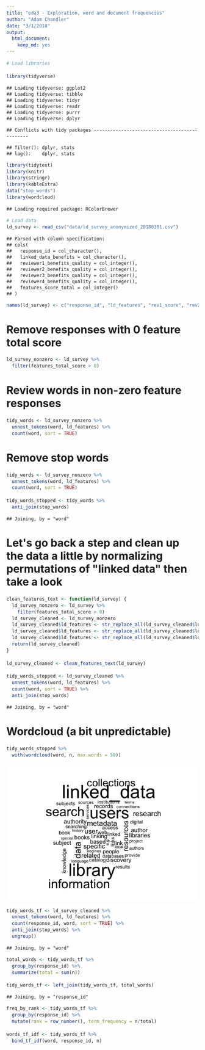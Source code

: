 ```yaml
---
title: "eda3 - Exploration, word and document frequencies"
author: "Adam Chandler"
date: "3/1/2018"
output: 
  html_document: 
    keep_md: yes
---
```





```r
# Load libraries

library(tidyverse)
```

```
## Loading tidyverse: ggplot2
## Loading tidyverse: tibble
## Loading tidyverse: tidyr
## Loading tidyverse: readr
## Loading tidyverse: purrr
## Loading tidyverse: dplyr
```

```
## Conflicts with tidy packages ----------------------------------------------
```

```
## filter(): dplyr, stats
## lag():    dplyr, stats
```

```r
library(tidytext)
library(knitr)
library(stringr)
library(kableExtra)
data("stop_words")
library(wordcloud)
```

```
## Loading required package: RColorBrewer
```

```r
# Load data
ld_survey <- read_csv("data/ld_survey_anonymized_20180301.csv")
```

```
## Parsed with column specification:
## cols(
##   response_id = col_character(),
##   linked_data_benefits = col_character(),
##   reviewer1_benefits_quality = col_integer(),
##   reviewer2_benefits_quality = col_integer(),
##   reviewer3_benefits_quality = col_integer(),
##   reviewer4_benefits_quality = col_integer(),
##   features_score_total = col_integer()
## )
```

```r
names(ld_survey) <- c("response_id", "ld_features", "rev1_score", "rev2_score", "rev3_score", "rev4_score", "features_total_score")
```


# Remove responses with 0 feature total score


```r
ld_survey_nonzero <- ld_survey %>%
  filter(features_total_score > 0)
```

# Review words in non-zero feature responses


```r
tidy_words <- ld_survey_nonzero %>% 
  unnest_tokens(word, ld_features) %>%
  count(word, sort = TRUE)
```

# Remove stop words


```r
tidy_words <- ld_survey_nonzero %>% 
  unnest_tokens(word, ld_features) %>%
  count(word, sort = TRUE)

tidy_words_stopped <- tidy_words %>%
  anti_join(stop_words)
```

```
## Joining, by = "word"
```


# Let's go back a step and clean up the data a little by normalizing permutations of "linked data" then take a look


```r
clean_features_text <- function(ld_survey) {
  ld_survey_nonzero <- ld_survey %>%
    filter(features_total_score > 0)
  ld_survey_cleaned <- ld_survey_nonzero
  ld_survey_cleaned$ld_features <- str_replace_all(ld_survey_cleaned$ld_features, regex("linked data", ignore_case = TRUE), "linked_data")
  ld_survey_cleaned$ld_features <- str_replace_all(ld_survey_cleaned$ld_features, regex("linked open data", ignore_case = TRUE), "linked_data")
  ld_survey_cleaned$ld_features <- str_replace_all(ld_survey_cleaned$ld_features, regex(" lod ", ignore_case = TRUE), " linked_data ")
  return(ld_survey_cleaned)
}

ld_survey_cleaned <- clean_features_text(ld_survey)

tidy_words_stopped <- ld_survey_cleaned %>% 
  unnest_tokens(word, ld_features) %>%
  count(word, sort = TRUE) %>%
  anti_join(stop_words) 
```

```
## Joining, by = "word"
```

# Wordcloud (a bit unpredictable)


```r
tidy_words_stopped %>%
  with(wordcloud(word, n, max.words = 50))
```

![](eda3_files/figure-html/unnamed-chunk-6-1.png)<!-- -->



```r
tidy_words_tf <- ld_survey_cleaned %>% 
  unnest_tokens(word, ld_features) %>%
  count(response_id, word, sort = TRUE) %>%
  anti_join(stop_words) %>%
  ungroup()
```

```
## Joining, by = "word"
```

```r
total_words <- tidy_words_tf %>%
  group_by(response_id) %>%
  summarize(total = sum(n))

tidy_words_tf <- left_join(tidy_words_tf, total_words)
```

```
## Joining, by = "response_id"
```

```r
freq_by_rank <- tidy_words_tf %>%
  group_by(response_id) %>%
  mutate(rank = row_number(), term_frequency = n/total)

words_tf_idf <- tidy_words_tf %>%
  bind_tf_idf(word, response_id, n)
```





